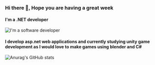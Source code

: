 ### Hi there 👋, Hope you are having a great week 
#### I'm a .NET developer
![I'm a software developer](https://www.freecodecamp.org/news/content/images/2021/10/github-on-the-hunt-for-a-new-diversity-lead-developers-techworld-github-universe-png-800_450.png)
#### I develop asp.net web applications and currently studying unity game development as I would love to make games using blender and C#
![Anurag's GitHub stats](https://github-readme-stats.vercel.app/api?username=HaziimYassien&show_icons=true&theme=transparent)



